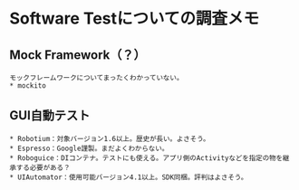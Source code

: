 # Software Testについての調査メモ

## Mock Framework（？）
    モックフレームワークについてまったくわかっていない。
    * mockito


## GUI自動テスト
    * Robotium：対象バージョン1.6以上。歴史が長い。よさそう。
    * Espresso：Google謹製。まだよくわからない。
    * Roboguice：DIコンテナ。テストにも使える。アプリ側のActivityなどを指定の物を継承する必要がある？
    * UIAutomator：使用可能バージョン4.1以上。SDK同梱。評判はよさそう。
